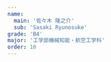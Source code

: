 ```yaml
---
name:
  main: '佐々木 隆之介'
  sub: 'Sasaki Ryunosuke'
grade: 'B4'
major: '工学部機械知能・航空工学科'
order: 10
---
```

